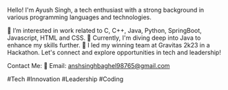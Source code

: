 Hello! I'm Ayush Singh, a tech enthusiast with a strong background in various programming languages and technologies.

👀 I’m interested in work related to C, C++, Java, Python, SpringBoot, Javascript, HTML and CSS.
🌱 Currently, I'm diving deep into Java to enhance my skills further.
🤝 I led my winning team at Gravitas 2k23 in a Hackathon.
Let's connect and explore opportunities in tech and leadership!

Contact Me:
📧 Email: anshsinghbaghel98765@gmail.com

#Tech #Innovation #Leadership #Coding
